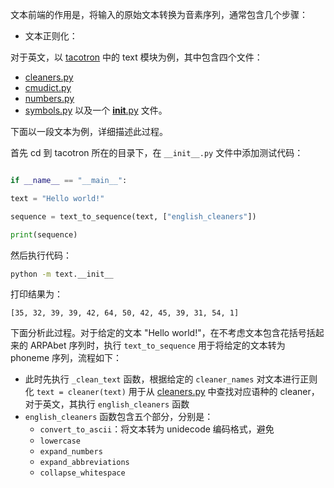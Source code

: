 > 


文本前端的作用是，将输入的原始文本转换为音素序列，通常包含几个步骤：
+ 文本正则化：

对于英文，以  [tacotron](https://github.com/keithito/tacotron/tree/master) 中的 text 模块为例，其中包含四个文件：
+ [cleaners.py](https://github.com/keithito/tacotron/blob/master/text/cleaners.py "cleaners.py")
+ [cmudict.py](https://github.com/keithito/tacotron/blob/master/text/cmudict.py "cmudict.py")
+ [numbers.py](https://github.com/keithito/tacotron/blob/master/text/numbers.py "numbers.py")
+ [symbols.py](https://github.com/keithito/tacotron/blob/master/text/symbols.py "symbols.py")
以及一个 [__init__.py](https://github.com/keithito/tacotron/blob/master/text/__init__.py "__init__.py") 文件。

下面以一段文本为例，详细描述此过程。

首先 cd 到 tacotron 所在的目录下，在 `__init__.py` 文件中添加测试代码：
```python

if __name__ == "__main__":

text = "Hello world!"

sequence = text_to_sequence(text, ["english_cleaners"])

print(sequence)
```
然后执行代码：
```bash
python -m text.__init__
```
打印结果为：
```
[35, 32, 39, 39, 42, 64, 50, 42, 45, 39, 31, 54, 1]
```

下面分析此过程。对于给定的文本 "Hello world!"，在不考虑文本包含花括号括起来的 ARPAbet 序列时，执行 `text_to_sequence` 用于将给定的文本转为 phoneme 序列，流程如下：
+ 此时先执行 `_clean_text` 函数，根据给定的 `cleaner_names` 对文本进行正则化 `text = cleaner(text)` 用于从 [cleaners.py](https://github.com/keithito/tacotron/blob/master/text/cleaners.py "cleaners.py") 中查找对应语种的 cleaner，对于英文，其执行 `english_cleaners` 函数
+ `english_cleaners` 函数包含五个部分，分别是：
	+ `convert_to_ascii`：将文本转为 unidecode 编码格式，避免
	+ `lowercase`
	+ `expand_numbers`
	+ `expand_abbreviations`
	+ `collapse_whitespace`


